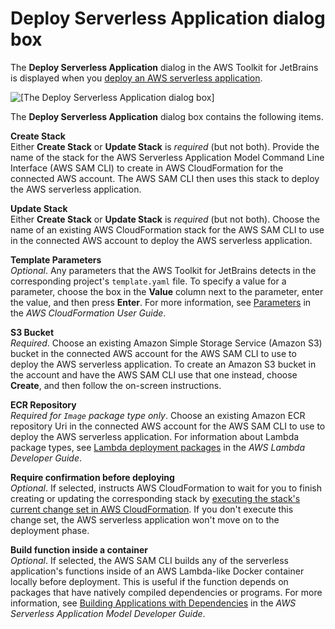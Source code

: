 # Deploy Serverless Application dialog box<a name="deploy-serverless-application-dialog"></a>

The **Deploy Serverless Application** dialog in the AWS Toolkit for JetBrains is displayed when you [deploy an AWS serverless application](key-tasks.md#key-tasks-sam-deploy)\.

![\[The Deploy Serverless Application dialog box\]](http://docs.aws.amazon.com/toolkit-for-jetbrains/latest/userguide/)

The **Deploy Serverless Application** dialog box contains the following items\.

**Create Stack**  
Either **Create Stack** or **Update Stack** is *required* \(but not both\)\. Provide the name of the stack for the AWS Serverless Application Model Command Line Interface \(AWS SAM CLI\) to create in AWS CloudFormation for the connected AWS account\. The AWS SAM CLI then uses this stack to deploy the AWS serverless application\.

**Update Stack**  
Either **Create Stack** or **Update Stack** is *required* \(but not both\)\. Choose the name of an existing AWS CloudFormation stack for the AWS SAM CLI to use in the connected AWS account to deploy the AWS serverless application\. 

**Template Parameters**  
*Optional*\. Any parameters that the AWS Toolkit for JetBrains detects in the corresponding project's `template.yaml` file\. To specify a value for a parameter, choose the box in the **Value** column next to the parameter, enter the value, and then press **Enter**\. For more information, see [Parameters](https://docs.aws.amazon.com/AWSCloudFormation/latest/UserGuide/parameters-section-structure.html) in the *AWS CloudFormation User Guide*\.

**S3 Bucket**  
*Required*\. Choose an existing Amazon Simple Storage Service \(Amazon S3\) bucket in the connected AWS account for the AWS SAM CLI to use to deploy the AWS serverless application\. To create an Amazon S3 bucket in the account and have the AWS SAM CLI use that one instead, choose **Create**, and then follow the on\-screen instructions\.

**ECR Repository**  
*Required for `Image` package type only*\. Choose an existing Amazon ECR repository Uri in the connected AWS account for the AWS SAM CLI to use to deploy the AWS serverless application\. For information about Lambda package types, see [Lambda deployment packages](https://docs.aws.amazon.com/lambda/latest/dg/gettingstarted-package.html) in the *AWS Lambda Developer Guide*\.

**Require confirmation before deploying**  
*Optional*\. If selected, instructs AWS CloudFormation to wait for you to finish creating or updating the corresponding stack by [executing the stack's current change set in AWS CloudFormation](https://docs.aws.amazon.com/AWSCloudFormation/latest/UserGuide/using-cfn-updating-stacks-changesets-execute.html)\. If you don't execute this change set, the AWS serverless application won't move on to the deployment phase\.

**Build function inside a container**  
*Optional*\. If selected, the AWS SAM CLI builds any of the serverless application's functions inside of an AWS Lambda\-like Docker container locally before deployment\. This is useful if the function depends on packages that have natively compiled dependencies or programs\. For more information, see [Building Applications with Dependencies](https://docs.aws.amazon.com/serverless-application-model/latest/developerguide/serverless-sam-cli-using-build.html) in the *AWS Serverless Application Model Developer Guide*\.